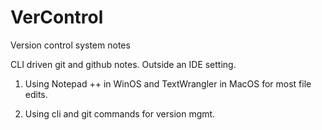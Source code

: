 # VerControl
Version control system notes

CLI driven git and github notes.  Outside an IDE setting. 
1) Using Notepad ++ in WinOS and TextWrangler in MacOS for most file edits.

2) Using cli and git commands for version mgmt. 
